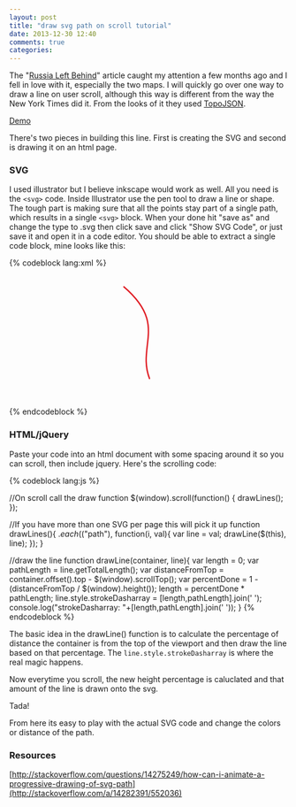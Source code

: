 ```yaml
---
layout: post
title: "draw svg path on scroll tutorial"
date: 2013-12-30 12:40
comments: true
categories: 
---
```


The "[Russia Left Behind](http://www.nytimes.com/newsgraphics/2013/10/13/russia/?ref=global-home)" article caught my attention a few months ago and I fell in love with it, especially the two maps. 
I will quickly go over one way to draw a line on user scroll, although this way is different from the way the New York Times did it. From the looks of it they used [TopoJSON](https://github.com/mbostock/topojson).

[Demo](http://www.calebbron.com/stuff/svg.html)

There's two pieces in building this line. First is creating the SVG and second is drawing it on an html page. 

### SVG 

I used illustrator but I believe inkscape would work as well. All you need is the `<svg>` code. Inside Illustrator use the pen tool to draw a line or shape. The tough part is making sure that all the points stay part of a single path, which results in a single `<svg>` block. When your done hit "save as" and change the type to .svg then click save and click "Show SVG Code", or just save it and open it in a code editor. You should be able to extract a single code block, mine looks like this: 

{% codeblock lang:xml %}
<svg version="1.1" id="Layer_1" xmlns="http://www.w3.org/2000/svg" xmlns:xlink="http://www.w3.org/1999/xlink" x="0px" y="0px" width="800px" height="400px" viewBox="0 200 800 400" enable-background="new 0 200 800 400" xml:space="preserve">
<g id="Layer_2">
  <g>
    <g>
      <path fill="none" stroke="#E01F26" stroke-width="4" stroke-linecap="round" stroke-linejoin="round" d="M329.435,255.494
        c125.977,108.275,37.064,167.75,73.58,263.252"/>
    </g>
  </g>
</g>
</svg>
{% endcodeblock %}


### HTML/jQuery

Paste your code into an html document with some spacing around it so you can scroll, then include jquery. Here's the scrolling code: 

{% codeblock lang:js %}

//On scroll call the draw function
$(window).scroll(function() {
    drawLines();
});

//If you have more than one SVG per page this will pick it up
function drawLines(){
    $.each($("path"), function(i, val){
      var line = val;
      drawLine($(this), line);
    });
}

//draw the line
function drawLine(container, line){
	var length = 0;
	var pathLength = line.getTotalLength();
	var distanceFromTop = container.offset().top - $(window).scrollTop();
	var percentDone = 1 - (distanceFromTop / $(window).height());
	length = percentDone * pathLength;
	line.style.strokeDasharray = [length,pathLength].join(' ');
	console.log("strokeDasharray: "+[length,pathLength].join(' '));
}
{% endcodeblock %}

The basic idea in the drawLine() function is to calculate the percentage of distance the container is from the top of the viewport and then draw the line based on that percentage. The `line.style.strokeDasharray` is where the real magic happens. 

Now everytime you scroll, the new height percentage is caluclated and that amount of the line is drawn onto the svg. 

Tada!

From here its easy to play with the actual SVG code and change the colors or distance of the path. 

### Resources

[http://stackoverflow.com/questions/14275249/how-can-i-animate-a-progressive-drawing-of-svg-path](http://stackoverflow.com/a/14282391/552036)